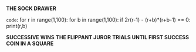 **THE SOCK DRAWER**

`code`:
for r in range(1,100):
    for b in range(1,100):
        if 2*r*(r-1) - (r+b)*(r+b-1) == 0:
            print(r,b)

**SUCCESSIVE WINS**
**THE FLIPPANT JUROR**
**TRIALS UNTIL FIRST SUCCESS**
**COIN IN A SQUARE**

        